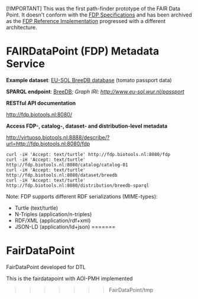 [!IMPORTANT]
This was the first path-finder prototype of the FAIR Data Point. It doesn't conform with the [FDP Specifications](https://specs.fairdatapoint.org) and has been archived as the [FDP Reference Implementation](https://github.com/FAIRDataTeam/FAIRDataPoint) progressed with a different architecture.

# FAIRDataPoint (FDP) Metadata Service

**Example dataset**: [EU-SOL BreeDB database](http://www.eu-sol.wur.nl) (tomato passport data)

**SPARQL endpoint**: [BreeDB](http://virtuoso.biotools.nl:8888/sparql/); *Graph IRI: http://www.eu-sol.wur.nl/passport*

**RESTful API documentation**

http://fdp.biotools.nl:8080/

**Access FDP-, catalog-, dataset- and distribution-level metadata**

http://virtuoso.biotools.nl:8888/describe/?url=http://fdp.biotools.nl:8080/fdp

```
curl -iH 'Accept: text/turtle' http://fdp.biotools.nl:8080/fdp
curl -iH 'Accept: text/turtle' http://fdp.biotools.nl:8080/catalog/catalog-01
curl -iH 'Accept: text/turtle' http://fdp.biotools.nl:8080/dataset/breedb
curl -iH 'Accept: text/turtle' http://fdp.biotools.nl:8080/distribution/breedb-sparql
```
Note: FDP supports different RDF serializations (MIME-types):
+ Turtle (text/turtle)
+ N-Triples (application/n-triples)
+ RDF/XML (application/rdf+xml)
+ JSON-LD (application/ld+json)
=======
# FairDataPoint
FairDataPoint developed for DTL

This is the fairdatapoint with AOI-PMH implemented
>>>>>>> FairDataPoint/tmp
